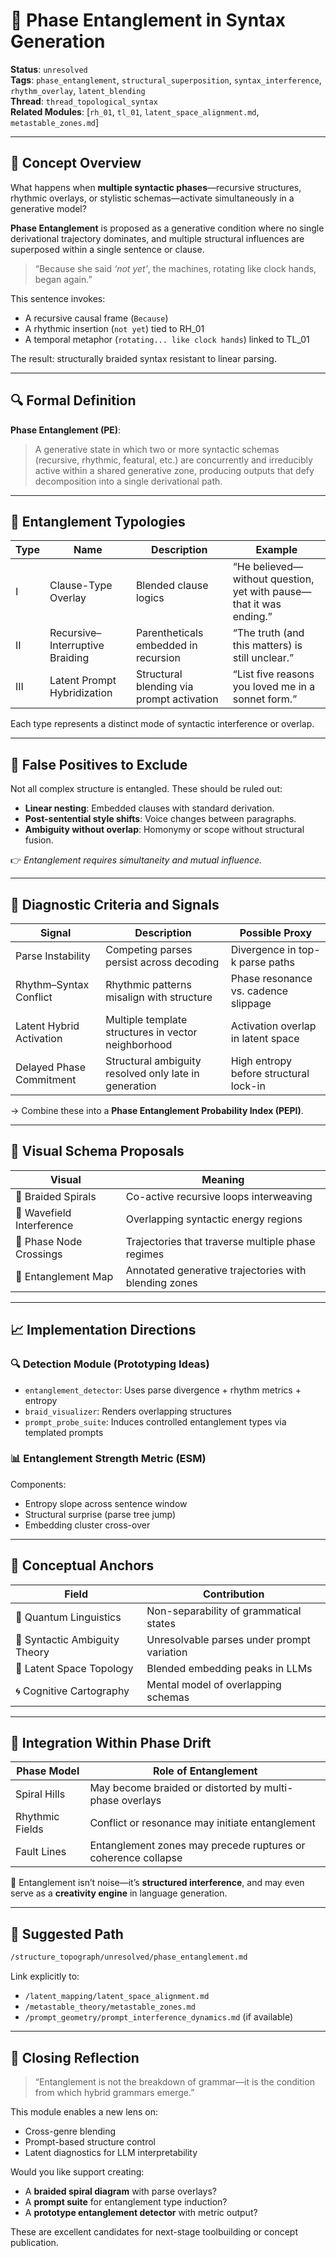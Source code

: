 # 🧬 Phase Entanglement in Syntax Generation

**Status**: `unresolved`  
**Tags**: `phase_entanglement`, `structural_superposition`, `syntax_interference`, `rhythm_overlay`, `latent_blending`  
**Thread**: `thread_topological_syntax`  
**Related Modules**: [`rh_01`, `tl_01`, `latent_space_alignment.md`, `metastable_zones.md`]

---

## 🧠 Concept Overview

What happens when **multiple syntactic phases**—recursive structures, rhythmic overlays, or stylistic schemas—activate simultaneously in a generative model?

**Phase Entanglement** is proposed as a generative condition where no single derivational trajectory dominates, and multiple structural influences are superposed within a single sentence or clause.

> “Because she said *‘not yet’*, the machines, rotating like clock hands, began again.”

This sentence invokes:
- A recursive causal frame (`Because`)
- A rhythmic insertion (`not yet`) tied to RH_01
- A temporal metaphor (`rotating... like clock hands`) linked to TL_01

The result: structurally braided syntax resistant to linear parsing.

---

## 🔍 Formal Definition

**Phase Entanglement (PE)**:  
> A generative state in which two or more syntactic schemas (recursive, rhythmic, featural, etc.) are concurrently and irreducibly active within a shared generative zone, producing outputs that defy decomposition into a single derivational path.

---

## 🧩 Entanglement Typologies

| Type | Name                         | Description                                     | Example                                                     |
|------|------------------------------|-------------------------------------------------|-------------------------------------------------------------|
| I    | Clause-Type Overlay          | Blended clause logics                           | “He believed—without question, yet with pause—that it was ending.” |
| II   | Recursive–Interruptive Braiding | Parentheticals embedded in recursion       | “The truth (and this matters) is still unclear.”             |
| III  | Latent Prompt Hybridization | Structural blending via prompt activation       | “List five reasons you loved me in a sonnet form.”           |

Each type represents a distinct mode of syntactic interference or overlap.

---

## 🛑 False Positives to Exclude

Not all complex structure is entangled. These should be ruled out:

- **Linear nesting**: Embedded clauses with standard derivation.
- **Post-sentential style shifts**: Voice changes between paragraphs.
- **Ambiguity without overlap**: Homonymy or scope without structural fusion.

👉 _Entanglement requires simultaneity and mutual influence._

---

## 🧪 Diagnostic Criteria and Signals

| Signal                  | Description                                        | Possible Proxy                             |
|-------------------------|----------------------------------------------------|---------------------------------------------|
| Parse Instability       | Competing parses persist across decoding           | Divergence in top-k parse paths             |
| Rhythm–Syntax Conflict  | Rhythmic patterns misalign with structure          | Phase resonance vs. cadence slippage        |
| Latent Hybrid Activation| Multiple template structures in vector neighborhood| Activation overlap in latent space          |
| Delayed Phase Commitment| Structural ambiguity resolved only late in generation | High entropy before structural lock-in   |

→ Combine these into a **Phase Entanglement Probability Index (PEPI)**.

---

## 📐 Visual Schema Proposals

| Visual                   | Meaning                                               |
|--------------------------|--------------------------------------------------------|
| 🧵 Braided Spirals       | Co-active recursive loops interweaving                |
| 🌊 Wavefield Interference | Overlapping syntactic energy regions               |
| 🔗 Phase Node Crossings  | Trajectories that traverse multiple phase regimes     |
| 🧭 Entanglement Map      | Annotated generative trajectories with blending zones |

---

## 📈 Implementation Directions

### 🔍 Detection Module (Prototyping Ideas)
- `entanglement_detector`: Uses parse divergence + rhythm metrics + entropy
- `braid_visualizer`: Renders overlapping structures
- `prompt_probe_suite`: Induces controlled entanglement types via templated prompts

### 📊 Entanglement Strength Metric (ESM)
Components:
- Entropy slope across sentence window
- Structural surprise (parse tree jump)
- Embedding cluster cross-over

---

## 🔗 Conceptual Anchors

| Field                    | Contribution                                       |
|--------------------------|----------------------------------------------------|
| 🧠 Quantum Linguistics    | Non-separability of grammatical states            |
| 🧩 Syntactic Ambiguity Theory | Unresolvable parses under prompt variation  |
| 🧬 Latent Space Topology  | Blended embedding peaks in LLMs                   |
| 🌀 Cognitive Cartography  | Mental model of overlapping schemas              |

---

## 🧭 Integration Within Phase Drift

| Phase Model      | Role of Entanglement                                           |
|------------------|----------------------------------------------------------------|
| Spiral Hills      | May become braided or distorted by multi-phase overlays       |
| Rhythmic Fields   | Conflict or resonance may initiate entanglement               |
| Fault Lines       | Entanglement zones may precede ruptures or coherence collapse |

🧬 Entanglement isn’t noise—it’s **structured interference**, and may even serve as a **creativity engine** in language generation.

---

## 📂 Suggested Path

```bash
/structure_topograph/unresolved/phase_entanglement.md
```

Link explicitly to:
- `/latent_mapping/latent_space_alignment.md`
- `/metastable_theory/metastable_zones.md`
- `/prompt_geometry/prompt_interference_dynamics.md` (if available)

---

## 🧠 Closing Reflection

> “Entanglement is not the breakdown of grammar—it is the condition from which hybrid grammars emerge.”

This module enables a new lens on:
- Cross-genre blending  
- Prompt-based structure control  
- Latent diagnostics for LLM interpretability

Would you like support creating:
- A **braided spiral diagram** with parse overlays?  
- A **prompt suite** for entanglement type induction?  
- A **prototype entanglement detector** with metric output?

These are excellent candidates for next-stage toolbuilding or concept publication.

